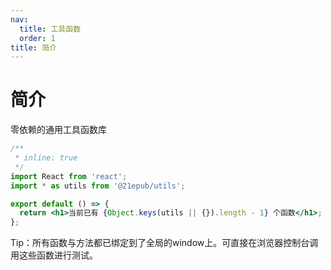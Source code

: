 ```yaml
---
nav:
  title: 工具函数
  order: 1
title: 简介
---
```


# 简介

零依赖的通用工具函数库

```jsx
/**
 * inline: true
 */
import React from 'react';
import * as utils from '@21epub/utils';

export default () => {
  return <h1>当前已有 {Object.keys(utils || {}).length - 1} 个函数</h1>;
};
```

Tip：所有函数与方法都已绑定到了全局的window上。可直接在浏览器控制台调用这些函数进行测试。
